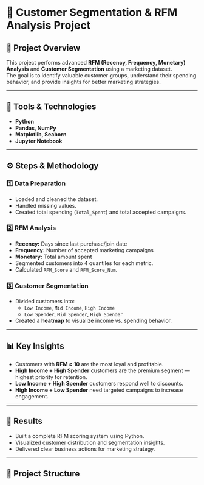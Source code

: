# 🧠 Customer Segmentation & RFM Analysis Project

## 📄 Project Overview
This project performs advanced **RFM (Recency, Frequency, Monetary) Analysis** and **Customer Segmentation** using a marketing dataset.  
The goal is to identify valuable customer groups, understand their spending behavior, and provide insights for better marketing strategies.

---

## 🧰 Tools & Technologies
- **Python**
- **Pandas, NumPy**
- **Matplotlib, Seaborn**
- **Jupyter Notebook**

---

## ⚙️ Steps & Methodology

### 1️⃣ Data Preparation
- Loaded and cleaned the dataset.
- Handled missing values.
- Created total spending (`Total_Spent`) and total accepted campaigns.

### 2️⃣ RFM Analysis
- **Recency:** Days since last purchase/join date  
- **Frequency:** Number of accepted marketing campaigns  
- **Monetary:** Total amount spent  
- Segmented customers into 4 quantiles for each metric.  
- Calculated `RFM_Score` and `RFM_Score_Num`.

### 3️⃣ Customer Segmentation
- Divided customers into:
  - `Low Income`, `Mid Income`, `High Income`
  - `Low Spender`, `Mid Spender`, `High Spender`
- Created a **heatmap** to visualize income vs. spending behavior.

---

## 📊 Key Insights
- Customers with **RFM ≥ 10** are the most loyal and profitable.
- **High Income + High Spender** customers are the premium segment — highest priority for retention.
- **Low Income + High Spender** customers respond well to discounts.
- **High Income + Low Spender** need targeted campaigns to increase engagement.

---

## 🏁 Results
- Built a complete RFM scoring system using Python.
- Visualized customer distribution and segmentation insights.
- Delivered clear business actions for marketing strategy.

---

## 📂 Project Structure
